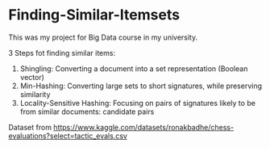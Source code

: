 # Finding-Similar-Itemsets
This was my project for Big Data course in my university.

3 Steps fot finding similar items:
1. Shingling: Converting a document into a set representation (Boolean vector)
2. Min-Hashing: Converting large sets to short signatures, while preserving similarity
3. Locality-Sensitive Hashing: Focusing on pairs of signatures likely to be from similar documents: candidate pairs

Dataset from https://www.kaggle.com/datasets/ronakbadhe/chess-evaluations?select=tactic_evals.csv
